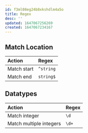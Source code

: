 ```yaml
---
id: f3ml08eg24b8xkshdlm4a5o
title: Regex
desc: ''
updated: 1647067256269
created: 1647067234167
---
```


## Match Location

| Action      | Regex     |
| :---------- | :-------- |
| Match start | `^string` |
| Match end   | `string$` |

## Datatypes

| Action                  | Regex |
| :---------------------- | :---- |
| Match integer           | `\d`  |
| Match multiple integers | `\d+` |
